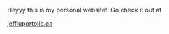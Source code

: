 Heyyy this is my personal website!! Go check it out at 

[jeffluportolio.ca](https://www.jeffluportfolio.ca/)
